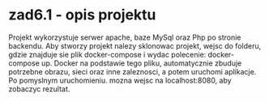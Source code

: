 # zad6.1 - opis projektu

Projekt wykorzystuje serwer apache, baze MySql oraz Php po stronie backendu.
Aby stworzy projekt nalezy sklonowac projekt, wejsc do folderu, gdzie znajduje sie
plik docker-compose i wydac polecenie: docker-compose up. Docker na podstawie tego pliku, 
automatycznie zbuduje potrzebne obrazu, sieci oraz inne zaleznosci, a potem uruchomi aplikacje.
Po pomyslnym uruchomieniu. mozna wejsc na localhost:8080, aby zobaczyc rezultat.
